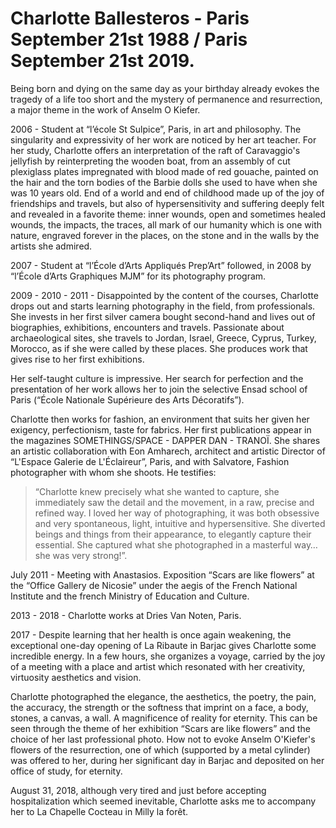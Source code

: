 # Charlotte Ballesteros - Paris September 21st 1988 / Paris September 21st 2019.

Being born and dying on the same day as your birthday already evokes the tragedy of a life too short and the mystery of permanence and resurrection, a major theme in the work of Anselm O Kiefer.

2006 - Student at “l’école St Sulpice”, Paris, in art and philosophy. The singularity and expressivity of her work are noticed by her art teacher. For her study, Charlotte offers an interpretation of the raft of Caravaggio's jellyfish by reinterpreting the wooden boat, from an assembly of cut plexiglass plates impregnated with blood made of red gouache, painted on the hair and the torn bodies of the Barbie dolls she used to have when she was 10 years old.
End of a world and end of childhood made up of the joy of friendships and travels, but also of hypersensitivity and suffering deeply felt and revealed in a favorite theme: inner wounds, open and sometimes healed wounds, the impacts, the traces, all mark of our humanity which is one with nature, engraved forever in the places, on the stone and in the walls by the artists she admired.

2007 - Student at “l’École d’Arts Appliqués Prep’Art” followed, in 2008 by “l’École d’Arts Graphiques MJM” for its photography program.

2009 - 2010 - 2011 - Disappointed by the content of the courses, Charlotte drops out and starts learning photography in the field, from professionals. She invests in her first silver camera bought second-hand and lives out of biographies, exhibitions, encounters and travels.
Passionate about archaeological sites, she travels to Jordan, Israel, Greece, Cyprus, Turkey, Morocco, as if she were called by these places. She produces work that gives rise to her first exhibitions.

Her self-taught culture is impressive. Her search for perfection and the presentation of her work allows her to join the selective Ensad school of Paris (“École Nationale Supérieure des Arts Décoratifs”).

Charlotte then works for fashion, an environment that suits her given her exigency, perfectionism, taste for fabrics. Her first publications appear in the magazines SOMETHINGS/SPACE - DAPPER DAN - TRANOÏ.
She shares an artistic collaboration with Eon Amharech, architect and artistic Director of “L'Espace Galerie de L'Éclaireur”, Paris, and with Salvatore, Fashion photographer with whom she shoots. He testifies:

> “Charlotte knew precisely what she wanted to capture, she immediately saw the detail and the movement, in a raw, precise and refined way. I loved her way of photographing, it was both obsessive and very spontaneous, light, intuitive and hypersensitive. She diverted beings and things from their appearance, to elegantly capture their essential. She captured what she photographed in a masterful way… she was very strong!”.

July 2011 - Meeting with Anastasios. Exposition “Scars are like flowers” at the “Office Gallery de Nicosie” under the aegis of the French National Institute and the french Ministry of Education and Culture.

2013 - 2018 - Charlotte works at Dries Van Noten, Paris.

2017 - Despite learning that her health is once again weakening, the exceptional one-day opening of La Ribaute in Barjac gives Charlotte some incredible energy. In a few hours, she organizes a voyage, carried by the joy of a meeting with a place and artist which resonated with her
creativity, virtuosity aesthetics and vision.

Charlotte photographed the elegance, the aesthetics, the poetry, the pain, the accuracy, the strength or the softness that imprint on a face, a body, stones, a canvas, a wall. A magnificence of reality for eternity.
This can be seen through the theme of her exhibition “Scars are like flowers” and the choice of her last professional photo. How not to evoke Anselm O'Kiefer's flowers of the resurrection, one of which (supported by a metal cylinder) was offered to her, during her significant day in Barjac and deposited on her office of study, for eternity.

August 31, 2018, although very tired and just before accepting hospitalization which seemed inevitable, Charlotte asks me to accompany her to La Chapelle Cocteau in Milly la forêt.
